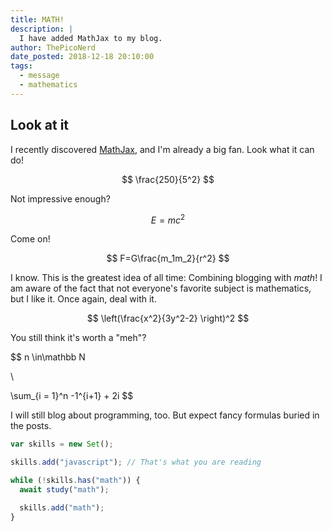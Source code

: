 ```yaml
---
title: MATH!
description: |
  I have added MathJax to my blog.
author: ThePicoNerd
date_posted: 2018-12-18 20:10:00
tags:
  - message
  - mathematics
---
```


## Look at it

I recently discovered [MathJax](https://www.mathjax.org/), and I'm already a big fan. Look what it can do!

$$
\frac{250}{5^2}
$$

Not impressive enough?

$$
E=mc^2
$$

Come on!

$$
F=G\frac{m_1m_2}{r^2}
$$

I know. This is the greatest idea of all time: Combining blogging with _math_! I am aware of the fact that not everyone's favorite subject is mathematics, but I like it. Once again, deal with it.

$$
\left(\frac{x^2}{3y^2-2} \right)^2
$$

You still think it's worth a "meh"?

$$
n \in\mathbb N

\\

\sum_{i = 1}^n -1^{i+1} + 2i
$$

I will still blog about programming, too. But expect fancy formulas buried in the posts.

```javascript
var skills = new Set();

skills.add("javascript"); // That's what you are reading

while (!skills.has("math")) {
  await study("math");

  skills.add("math");
}
```
